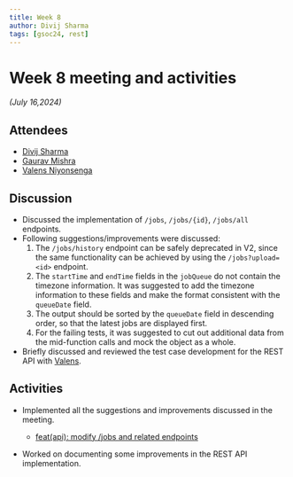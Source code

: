 ```yaml
---
title: Week 8
author: Divij Sharma
tags: [gsoc24, rest]
---
```


<!--
SPDX-License-Identifier: CC-BY-SA-4.0

SPDX-FileCopyrightText: 2024 Divij Sharma <divijs75@gmail.com>
-->

# Week 8 meeting and activities

_(July 16,2024)_

## Attendees

-   [Divij Sharma](https://github.com/dvjsharma)
-   [Gaurav Mishra](https://github.com/GMishx)
-   [Valens Niyonsenga](https://github.com/valens200)

## Discussion

-   Discussed the implementation of `/jobs`, `/jobs/{id}`, `/jobs/all` endpoints.
-   Following suggestions/improvements were discussed:
    1. The `/jobs/history` endpoint can be safely deprecated in V2, since the same functionality can be achieved by using the `/jobs?upload=<id>` endpoint.
    2. The `startTime` and `endTime` fields in the `jobQueue` do not contain the timezone information. It was suggested to add the timezone information to these fields and make the format consistent with the `queueDate` field.
    3. The output should be sorted by the `queueDate` field in descending order, so that the latest jobs are displayed first.
    4. For the failing tests, it was suggested to cut out additional data from the mid-function calls and mock the object as a whole.
-   Briefly discussed and reviewed the test case development for the REST API with [Valens](https://github.com/valens200).

## Activities

-   Implemented all the suggestions and improvements discussed in the meeting.

    -   [feat(api): modify /jobs and related endpoints](https://github.com/fossology/fossology/pull/2781)

-   Worked on documenting some improvements in the REST API implementation.
